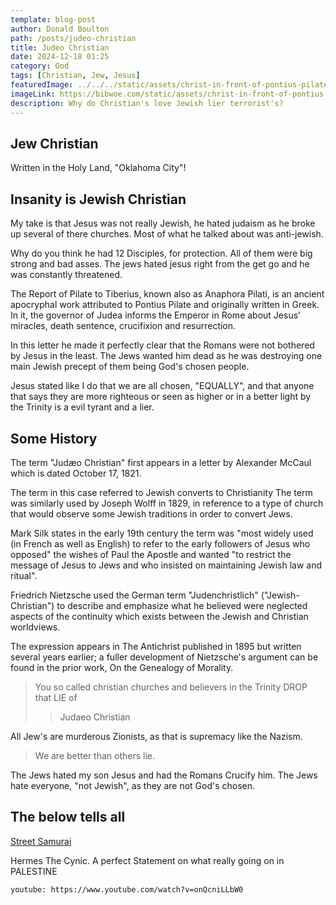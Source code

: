 ```yaml
---
template: blog-post
author: Donald Boulton
path: /posts/judeo-christian
title: Judeo Christian
date: 2024-12-18 01:25
category: God
tags: [Christian, Jew, Jesus]
featuredImage: ../../../static/assets/christ-in-front-of-pontius-pilate-henry-coller.jpg
imageLink: https://bibwoe.com/static/assets/christ-in-front-of-pontius-pilate-henry-coller.jpg
description: Why do Christian's love Jewish lier terrorist's?
---
```


<Container p={4} bg="muted">
  <H2>Jew Christian</H2>
</Container>

Written in the Holy Land, "Oklahoma City"!

## Insanity is Jewish Christian

My take is that Jesus was not really Jewish, he hated judaism as he broke up several of there churches. Most of what he talked about was anti-jewish.

Why do you think he had 12 Disciples, for protection. All of them were big strong and bad asses. The jews hated jesus right from the get go and he was constantly threatened.

The Report of Pilate to Tiberius, known also as Anaphora Pilati, is an ancient apocryphal work attributed to Pontius Pilate and originally written in Greek. In it, the governor of Judea informs the Emperor in Rome about Jesus’ miracles, death sentence, crucifixion and resurrection.

In this letter he made it perfectly clear that the Romans were not bothered by Jesus in the least. The Jews wanted him dead as he was destroying one main Jewish precept of them being God's chosen people.

<Section>

 Jesus stated like I do that we are all chosen, "EQUALLY", and that anyone that says they are more righteous or seen as higher or in a better light by the Trinity is a evil tyrant and a lier.

 </Section>

 <Section>

# Some History

</Section>

<Section>

The term "Judæo Christian" first appears in a letter by Alexander McCaul which is dated October 17, 1821.

The term in this case referred to Jewish converts to Christianity The term was similarly used by Joseph Wolff in 1829, in reference to a type of church that would observe some Jewish traditions in order to convert Jews. 

Mark Silk states in the early 19th century the term was "most widely used (in French as well as English) to refer to the early followers of Jesus who opposed" the wishes of Paul the Apostle and wanted "to restrict the message of Jesus to Jews and who insisted on maintaining Jewish law and ritual".

</Section>

<Section>

Friedrich Nietzsche used the German term "Judenchristlich" ("Jewish-Christian") to describe and emphasize what he believed were neglected aspects of the continuity which exists between the Jewish and Christian worldviews. 

The expression appears in The Antichrist published in 1895 but written several years earlier; a fuller development of Nietzsche's argument can be found in the prior work, On the Genealogy of Morality.

</Section>

<Section>

> You so called christian churches and believers in the Trinity DROP that LIE of 
>
> > Judaeo Christian

All Jew's are murderous Zionists, as that is supremacy like the Nazism. 

> We are better than others lie.

The Jews hated my son Jesus and had the Romans Crucify him. The Jews hate everyone, "not Jewish", as they are not God's chosen.

</Section>

## The below tells all

[Street Samurai](https://www.youtube.com/@StreetSamurai88)

Hermes The Cynic. A perfect Statement on what really going on in PALESTINE

`youtube: https://www.youtube.com/watch?v=onQcniLLbW0`